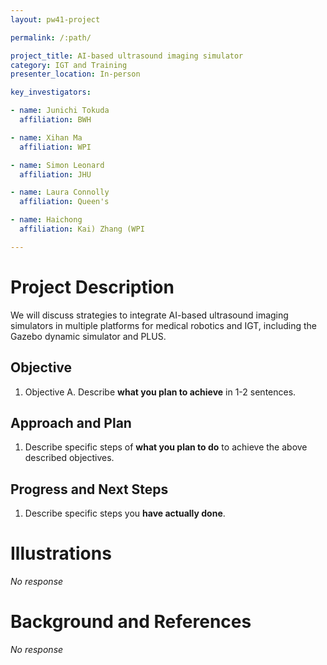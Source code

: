 ```yaml
---
layout: pw41-project

permalink: /:path/

project_title: AI-based ultrasound imaging simulator
category: IGT and Training
presenter_location: In-person

key_investigators:

- name: Junichi Tokuda
  affiliation: BWH

- name: Xihan Ma
  affiliation: WPI

- name: Simon Leonard
  affiliation: JHU

- name: Laura Connolly
  affiliation: Queen's

- name: Haichong
  affiliation: Kai) Zhang (WPI

---
```


# Project Description

<!-- Add a short paragraph describing the project. -->


We will discuss strategies to integrate AI-based ultrasound imaging simulators in multiple platforms for medical robotics and IGT, including the Gazebo dynamic simulator and PLUS.



## Objective

<!-- Describe here WHAT you would like to achieve (what you will have as end result). -->


1. Objective A. Describe **what you plan to achieve** in 1-2 sentences.




## Approach and Plan

<!-- Describe here HOW you would like to achieve the objectives stated above. -->


1. Describe specific steps of **what you plan to do** to achieve the above described objectives.




## Progress and Next Steps

<!-- Update this section as you make progress, describing of what you have ACTUALLY DONE.
     If there are specific steps that you could not complete then you can describe them here, too. -->


1. Describe specific steps you **have actually done**.




# Illustrations

<!-- Add pictures and links to videos that demonstrate what has been accomplished. -->


_No response_



# Background and References

<!-- If you developed any software, include link to the source code repository.
     If possible, also add links to sample data, and to any relevant publications. -->


_No response_

